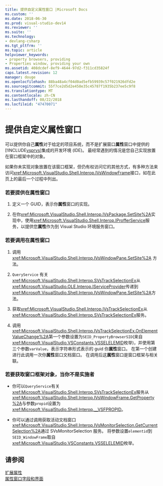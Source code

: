 ```yaml
---
title: 提供自定义属性窗口 |Microsoft Docs
ms.custom: ''
ms.date: 2018-06-30
ms.prod: visual-studio-dev14
ms.reviewer: ''
ms.suite: ''
ms.technology:
- devlang-csharp
ms.tgt_pltfrm: ''
ms.topic: article
helpviewer_keywords:
- property browsers, providing
- Properties window, providing your own
ms.assetid: 408dcdef-8ef9-4644-97d2-f311cd35824f
caps.latest.revision: 12
manager: douge
ms.openlocfilehash: 88ba48a4cf04d0ad5efb59939c57f021926dfd2e
ms.sourcegitcommit: 55f7ce2d5d2e458e35c45787f1935b237ee5c9f8
ms.translationtype: MT
ms.contentlocale: zh-CN
ms.lasthandoff: 08/22/2018
ms.locfileid: "47470071"
---
```

# <a name="providing-a-custom-properties-window"></a>提供自定义属性窗口
可以提供你自己**属性**对于给定的项目系统，而不是扩展窗口**属性**窗口中提供的[!INCLUDE[vsprvs](../includes/vsprvs-md.md)]集成的开发环境 (IDE)。 最经常遇到的情况是您自己实现放置在窗口框架中的对象。  
  
 如果你未实现对象放置在该窗口框架，但仍有权访问它的其他方式，有多种方法来访问<xref:Microsoft.VisualStudio.Shell.Interop.IVsWindowFrame>接口，如在此页上的最后一个过程中列出。  
  
### <a name="to-provide-your-properties-window"></a>若要提供在属性窗口  
  
1.  定义一个 GUID，表示你**属性**窗口的实现。  
  
2.  在你<xref:Microsoft.VisualStudio.Shell.Interop.IVsPackage.SetSite%2A>实现中，使用<xref:Microsoft.VisualStudio.Shell.Interop.IProfferService>服务，以提供您**属性**作为到 Visual Studio 环境服务窗口。  
  
### <a name="to-call-your-properties-window"></a>若要调用在属性窗口  
  
1.  调用 <xref:Microsoft.VisualStudio.Shell.Interop.IVsWindowPane.SetSite%2A> 方法。  
  
2.  `QueryService` 有关<xref:Microsoft.VisualStudio.Shell.Interop.SVsTrackSelectionEx>从<xref:Microsoft.VisualStudio.OLE.Interop.IServiceProvider>传递到<xref:Microsoft.VisualStudio.Shell.Interop.IVsWindowPane.SetSite%2A>方法。  
  
3.  获取<xref:Microsoft.VisualStudio.Shell.Interop.IVsTrackSelectionEx>从<xref:Microsoft.VisualStudio.Shell.Interop.SVsTrackSelectionEx>服务。  
  
4.  调用<xref:Microsoft.VisualStudio.Shell.Interop.IVsTrackSelectionEx.OnElementValueChange%2A>第一个参数设置为`SEID_PropertyBrowserSID`(来自<xref:Microsoft.VisualStudio.VSConstants.VSSELELEMID>枚举)，并使用第三个参数`varValue`，表示字符串形式表示的 guid 你**属性**窗口。 在第一个创建进行此调用一次你**属性**窗口文档窗口。 在调用后这**属性**窗口是窗口框架与相关联。  
  
### <a name="to-obtain-the-window-frame-object-when-you-are-not-the-implementer"></a>若要获取窗口框架对象，当你不是实施者  
  
-   你可以`QueryService`有关<xref:Microsoft.VisualStudio.Shell.Interop.SVsTrackSelectionEx>服务从<xref:Microsoft.VisualStudio.Shell.Interop.IVsWindowFrame.GetProperty%2A>与参数`propid`设置为<xref:Microsoft.VisualStudio.Shell.Interop.__VSFPROPID>。  
  
-   你可以通过调用获取活动文档窗口<xref:Microsoft.VisualStudio.Shell.Interop.IVsMonitorSelection.GetCurrentSelection%2A>通过 SVsMonitorSelection 服务。 将参数设置`elementid`到`SEID_WindowFrame`取自<xref:Microsoft.VisualStudio.VSConstants.VSSELELEMID>枚举。  
  
## <a name="see-also"></a>请参阅  
 [扩展属性](../extensibility/internals/extending-properties.md)   
 [属性窗口字段和界面](../extensibility/internals/properties-window-fields-and-interfaces.md)